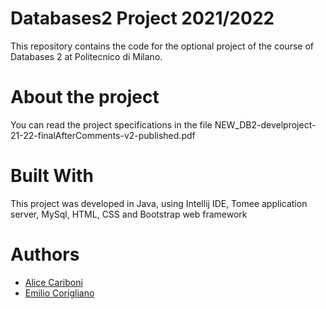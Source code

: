 # Databases2 Project 2021/2022

This repository contains the code for the optional project of the course of Databases 2 at Politecnico di Milano.

# About the project

You can read the project specifications in the file NEW_DB2-develproject-21-22-finalAfterComments-v2-published.pdf

# Built With

This project was developed in Java, using Intellij IDE, Tomee application server, MySql, HTML, CSS and Bootstrap web framework

# Authors 

* [Alice Cariboni](https://github.com/A1iceCariboni)
* [Emilio Corigliano](https://github.com/EmilioCorigliano)
